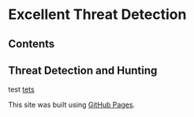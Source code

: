 # Excellent Threat Detection
## Contents



## Threat Detection and Hunting
test [tets](https://github.com/cyberwarboy/excellent-threat-detection/blob/master/Elastic%20Detection%20Rules/Rules)

This site was built using [GitHub Pages](https://pages.github.com/).
